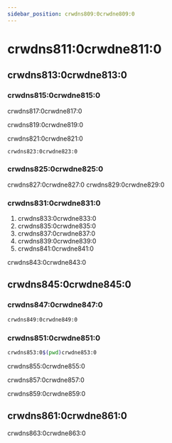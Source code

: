 ```yaml
---
sidebar_position: crwdns809:0crwdne809:0
---
```


# crwdns811:0crwdne811:0

## crwdns813:0crwdne813:0

### crwdns815:0crwdne815:0

crwdns817:0crwdne817:0

crwdns819:0crwdne819:0

crwdns821:0crwdne821:0

```shell
crwdns823:0crwdne823:0
```

### crwdns825:0crwdne825:0

crwdns827:0crwdne827:0 crwdns829:0crwdne829:0

### crwdns831:0crwdne831:0

1. crwdns833:0crwdne833:0
2. crwdns835:0crwdne835:0
3. crwdns837:0crwdne837:0
4. crwdns839:0crwdne839:0
5. crwdns841:0crwdne841:0

crwdns843:0crwdne843:0

## crwdns845:0crwdne845:0

### crwdns847:0crwdne847:0

```sh
crwdns849:0crwdne849:0
```

### crwdns851:0crwdne851:0

```sh
crwdns853:0$(pwd)crwdne853:0
```

crwdns855:0crwdne855:0

crwdns857:0crwdne857:0

crwdns859:0crwdne859:0

## crwdns861:0crwdne861:0

crwdns863:0crwdne863:0
